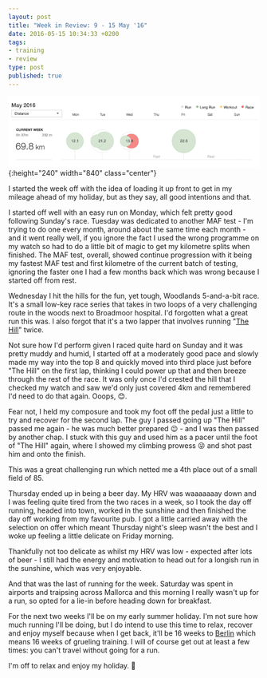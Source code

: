 ```yaml
---
layout: post
title: "Week in Review: 9 - 15 May '16"
date: 2016-05-15 10:34:33 +0200
tags:
- training
- review
type: post
published: true
---
```


![Week in Review: 9 - 15 May '16](/img/week-in-review-9-15May16.png){:height="240" width="840" class="center"}

I started the week off with the idea of loading it up front to get in my mileage ahead of my holiday, but as they say, all good intentions and that.

I started off well with an easy run on Monday, which felt pretty good following Sunday's race.  Tuesday was dedicated to another MAF test - I'm trying to do one every month, around about the same time each month - and it went really well, if you ignore the fact I used the wrong programme on my watch so had to do a little bit of magic to get my kilometre splits when finished.  The MAF test, overall, showed continue progression with it being my fastest MAF test and first kilometre of the current batch of testing, ignoring the faster one I had a few months back which was wrong because I started off from rest.

Wednesday I hit the hills for the fun, yet tough, Woodlands 5-and-a-bit race. It's a small low-key race series that takes in two loops of a very challenging route in the woods next to Broadmoor hospital. I'd forgotten what a great run this was. I also forgot that it's a two lapper that involves running "[The Hill](https://www.strava.com/segments/7063372)" twice.

Not sure how I'd perform given I raced quite hard on Sunday and it was pretty muddy and humid, I started off at a moderately good pace and slowly made my way into the top 8 and quickly moved into third place just before "The Hill" on the first lap, thinking I could power up that and then breeze through the rest of the race. It was only once I'd crested the hill that I checked my watch and saw we'd only just covered 4km and remembered I'd need to do that again. Ooops, :blush:.

Fear not, I held my composure and took my foot off the pedal just a little to try and recover for the second lap. The guy I passed going up "The Hill" passed me again - he was much better prepared :wink: - and I was then passed by another chap. I stuck with this guy and used him as a pacer until the foot of "The Hill" again, where I showed my climbing prowess :stuck_out_tongue_winking_eye: and shot past him and onto the finish.

This was a great challenging run which netted me a 4th place out of a small field of 85.

Thursday ended up in being a beer day.  My HRV was waaaaaaay down and I was feeling quite tired from the two races in a week, so I took the day off running, headed into town, worked in the sunshine and then finished the day off working from my favourite pub. I got a little carried away with the selection on offer which meant Thursday night's sleep wasn't the best and I woke up feeling a little delicate on Friday morning.

Thankfully not too delicate as whilst my HRV was low - expected after lots of beer - I still had the energy and motivation to head out for a longish run in the sunshine, which was very enjoyable.

And that was the last of running for the week.  Saturday was spent in airports and traipsing across Mallorca and this morning I really wasn't up for a run, so opted for a lie-in before heading down for breakfast.

For the next two weeks I'll be on my early summer holiday. I'm not sure how much running I'll be doing, but I do intend to use this time to relax, recover and enjoy myself because when I get back, it'll be 16 weeks to [Berlin](http://www.bmw-berlin-marathon.com/) which means 16 weeks of grueling training.  I will of course get out at least a few times: you can't travel without going for a run.

I'm off to relax and enjoy my holiday. :wave:
